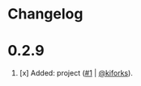 # Changelog

<a name="0.2.9"></a>

# 0.2.9

1. [x] Added: project ([#1](https://github.com/kiforks/toolkit/pull/1) | [@kiforks](https://github.com/kiforks)).
